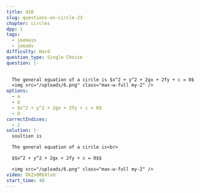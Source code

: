 ```yaml
---
title: d10
slug: questions-on-circle-23
chapter: circles
dpp: 1
tags:
  - jeemain
  - jeeadv
difficulty: Hard
question_type: Single Choice
question: |-
  

  The general equation of a circle is $x^2 + y^2 + 2gx + 2fy + c = 0$
  <img src="/uploads/6.png" class="max-w-full my-2" />
options:
  - a
  - b
  - $x^2 + y^2 + 2gx + 2fy + c = 0$
  - D
correctIndices:
  - 2
solution: |-
  soultion is 

  The general equation of a circle is<br>

  $$x^2 + y^2 + 2gx + 2fy + c = 0$$

  <img src="/uploads/6.png" class="max-w-full my-2" />
video: OkZv8R6XlvU
start_time: 40
---
```

